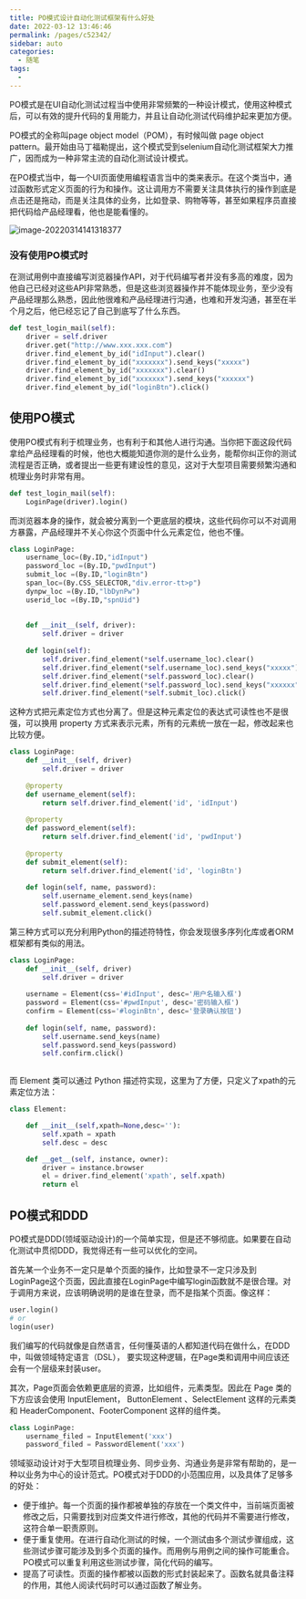 ```yaml
---
title: PO模式设计自动化测试框架有什么好处
date: 2022-03-12 13:46:46
permalink: /pages/c52342/
sidebar: auto
categories:
  - 随笔
tags:
  - 
---
```






PO模式是在UI自动化测试过程当中使用非常频繁的一种设计模式，使用这种模式后，可以有效的提升代码的复用能力，并且让自动化测试代码维护起来更加方便。



PO模式的全称叫page object model（POM），有时候叫做 page object pattern。最开始由马丁福勒提出，这个模式受到selenium自动化测试框架大力推广，因而成为一种非常主流的自动化测试设计模式。



在PO模式当中，每一个UI页面使用编程语言当中的类来表示。在这个类当中，通过函数形式定义页面的行为和操作。这让调用方不需要关注具体执行的操作到底是点击还是拖动，而是关注具体的业务，比如登录、购物等等，甚至如果程序员直接把代码给产品经理看，他也是能看懂的。

![image-20220314141318377](https://yuztuchuang.oss-cn-beijing.aliyuncs.com/img/image-20220314141318377.png)



### 没有使用PO模式时

在测试用例中直接编写浏览器操作API，对于代码编写者并没有多高的难度，因为他自己已经对这些API非常熟悉，但是这些浏览器操作并不能体现业务，至少没有产品经理那么熟悉，因此他很难和产品经理进行沟通，也难和开发沟通，甚至在半个月之后，他已经忘记了自己到底写了什么东西。

```python
def test_login_mail(self):
    driver = self.driver
    driver.get("http://www.xxx.xxx.com")
    driver.find_element_by_id("idInput").clear()
    driver.find_element_by_id("xxxxxxx").send_keys("xxxxx")
    driver.find_element_by_id("xxxxxxx").clear()
    driver.find_element_by_id("xxxxxxx").send_keys("xxxxxx")
    driver.find_element_by_id("loginBtn").click()
```





## 使用PO模式

使用PO模式有利于梳理业务，也有利于和其他人进行沟通。当你把下面这段代码拿给产品经理看的时候，他也大概能知道你测的是什么业务，能帮你纠正你的测试流程是否正确，或者提出一些更有建设性的意见，这对于大型项目需要频繁沟通和梳理业务时非常有用。

```python
def test_login_mail(self):
    LoginPage(driver).login()
```



而浏览器本身的操作，就会被分离到一个更底层的模块，这些代码你可以不对调用方暴露，产品经理并不关心你这个页面中什么元素定位，他也不懂。 

```python
class LoginPage:
	username_loc=(By.ID,"idInput")
    password_loc =(By.ID,"pwdInput")
    submit_loc =(By.ID,"loginBtn")
    span_loc=(By.CSS_SELECTOR,"div.error-tt>p")
    dynpw_loc =(By.ID,"lbDynPw")
    userid_loc =(By.ID,"spnUid")
    
    
    def __init__(self, driver):
        self.driver = driver
        
    def login(self):
        self.driver.find_element(*self.username_loc).clear()
        self.driver.find_element(*self.username_loc).send_keys("xxxxx")
        self.driver.find_element(*self.password_loc).clear()
        self.driver.find_element(*self.password_loc).send_keys("xxxxxx")
        self.driver.find_element(*self.submit_loc).click()
```



这种方式把元素定位方式也分离了。但是这种元素定位的表达式可读性也不是很强，可以换用 property 方式来表示元素，所有的元素统一放在一起，修改起来也比较方便。

```python
class LoginPage:
    def __init__(self, driver)
    	self.driver = driver
        
    @property
    def username_element(self):
        return self.driver.find_element('id', 'idInput')
    
    @property
    def password_element(self):
        return self.driver.find_element('id', 'pwdInput')
    
    @property
    def submit_element(self):
        return self.driver.find_element('id', 'loginBtn')
    
    def login(self, name, password):
        self.username_element.send_keys(name)
        self.password_element.send_keys(password)
        self.submit_element.click()
```



第三种方式可以充分利用Python的描述符特性，你会发现很多序列化库或者ORM框架都有类似的用法。

```python
class LoginPage:
    def __init__(self, driver)
    	self.driver = driver
        
    username = Element(css='#idInput', desc='用户名输入框')
    password = Element(css='#pwdInput', desc='密码输入框')
    confirm = Element(css='#loginBtn', desc='登录确认按钮')
    
   	def login(self, name, password):
        self.username.send_keys(name)
        self.password.send_keys(password)
        self.confirm.click()
        
```



而 Element 类可以通过 Python 描述符实现，这里为了方便，只定义了xpath的元素定位方法：

```python
class Element:

    def __init__(self,xpath=None,desc=''):
        self.xpath = xpath
        self.desc = desc

    def __get__(self, instance, owner):
        driver = instance.browser
        el = driver.find_element('xpath', self.xpath)
        return el
```





## PO模式和DDD



PO模式是DDD(领域驱动设计)的一个简单实现，但是还不够彻底。如果要在自动化测试中贯彻DDD，我觉得还有一些可以优化的空间。



首先某一个业务不一定只是单个页面的操作，比如登录不一定只涉及到LoginPage这个页面，因此直接在LoginPage中编写login函数就不是很合理。对于调用方来说，应该明确说明的是谁在登录，而不是指某个页面。像这样：

```python
user.login()
# or
login(user)
```

我们编写的代码就像是自然语言，任何懂英语的人都知道代码在做什么，在DDD中，叫做领域特定语言（DSL）， 要实现这种逻辑，在Page类和调用中间应该还会有一个层级来封装user。



其次，Page页面会依赖更底层的资源，比如组件，元素类型。因此在 Page 类的下方应该会使用 InputElement， ButtonElement 、SelectElement 这样的元素类和 HeaderComponent、FooterComponent 这样的组件类。

```python
class LoginPage:
	username_filed = InputElement('xxx')
	password_filed = PasswordElement('xxx')
```



领域驱动设计对于大型项目梳理业务、同步业务、沟通业务是非常有帮助的，是一种以业务为中心的设计范式。PO模式对于DDD的小范围应用，以及具体了足够多的好处：

- 便于维护。每一个页面的操作都被单独的存放在一个类文件中，当前端页面被修改之后，只需要找到对应类文件进行修改，其他的代码并不需要进行修改，这符合单一职责原则。
- 便于重复使用。在进行自动化测试的时候，一个测试由多个测试步骤组成，这些测试步骤可能涉及到多个页面的操作。而用例与用例之间的操作可能重合。PO模式可以重复利用这些测试步骤，简化代码的编写。
- 提高了可读性。页面的操作都被以函数的形式封装起来了。函数名就具备注释的作用，其他人阅读代码时可以通过函数了解业务。


